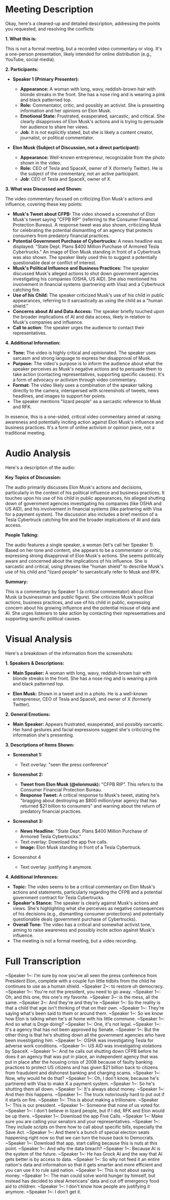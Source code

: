 # Meeting Description

Okay, here's a cleaned-up and detailed description, addressing the points you requested, and resolving the conflicts:

**1. What this is:**

This is not a formal meeting, but a recorded video commentary or vlog. It's a one-person presentation, likely intended for online distribution (e.g., YouTube, social media).

**2. Participants:**

*   **Speaker 1 (Primary Presenter):**
    *   **Appearance:** A woman with long, wavy, reddish-brown hair with blonde streaks in the front. She has a nose ring and is wearing a pink and black patterned top.
    *   **Role:** Commentator, critic, and possibly an activist. She is presenting information and her opinions on Elon Musk.
    *   **Emotional State:** Frustrated, exasperated, sarcastic, and critical. She clearly disapproves of Elon Musk's actions and is trying to persuade her audience to share her views.
    * **Job**: It is not explicitly stated, but she is likely a content creator, journalist, or political commentator.

*   **Elon Musk (Subject of Discussion, not a direct participant):**
    *   **Appearance:** Well-known entrepreneur, recognizable from the photo shown in the video.
    *   **Role:** CEO of Tesla and SpaceX, owner of X (formerly Twitter). He is the subject of the commentary, not an active participant.
    * **Job**: CEO of Tesla and SpaceX, owner of X.

**3. What was Discussed and Shown:**

The video commentary focused on criticizing Elon Musk's actions and influence, covering these key points:

*   **Musk's Tweet about CFPB:** The video showed a screenshot of Elon Musk's tweet saying "CFPB RIP" (referring to the Consumer Financial Protection Bureau). A response tweet was also shown, criticizing Musk for celebrating the potential dismantling of an agency that protects consumers from predatory financial practices.
*   **Potential Government Purchase of Cybertrucks:** A news headline was displayed: "State Dept. Plans $400 Million Purchase of Armored Tesla Cybertrucks." An image of Elon Musk standing in front of a Cybertruck was also shown. The speaker likely used this to suggest a potentially questionable deal or conflict of interest.
*   **Musk's Political Influence and Business Practices:** The speaker discussed Musk's alleged actions to shut down government agencies investigating his companies (OSHA, US AID). She also mentioned his involvement in financial systems (partnering with Visa) and a Cybertruck catching fire.
*   **Use of his Child:** The speaker criticized Musk's use of his child in public appearances, referring to it sarcastically as using the child as a "human shield."
*   **Concerns about AI and Data Access:** The speaker briefly touched upon the broader implications of AI and data access, likely in relation to Musk's companies and influence.
* **Call to action**: The speaker urges the audience to contact their representatives.

**4. Additional Information:**

*   **Tone:** The video is highly critical and opinionated. The speaker uses sarcasm and strong language to express her disapproval of Musk.
*   **Purpose:** The video's purpose is to inform the audience about what the speaker perceives as Musk's negative actions and to persuade them to take action (contacting representatives, supporting specific causes). It's a form of advocacy or activism through video commentary.
*   **Format:** The video likely uses a combination of the speaker talking directly to the camera, interspersed with screenshots of tweets, news headlines, and images to support her points.
* The speaker mentions "lizard people" as a sarcastic reference to Musk and RFK.

In essence, this is a one-sided, critical video commentary aimed at raising awareness and potentially inciting action against Elon Musk's influence and business practices. It's a form of online activism or opinion piece, not a traditional meeting.



# Audio Analysis

Here's a description of the audio:

**Key Topics of Discussion:**

The audio primarily discusses Elon Musk's actions and decisions, particularly in the context of his political influence and business practices. It touches upon his use of his child in public appearances, his alleged shutting down of government agencies investigating his companies (like OSHA and US AID), and his involvement in financial systems (like partnering with Visa for a payment system). The discussion also includes a brief mention of a Tesla Cybertruck catching fire and the broader implications of AI and data access.

**People Talking:**

The audio features a single speaker, a woman (let's call her Speaker 1). Based on her tone and content, she appears to be a commentator or critic, expressing strong disapproval of Elon Musk's actions. She seems politically aware and concerned about the implications of his influence. She is sarcastic and critical, using phrases like "human shield" to describe Musk's use of his child and "lizard people" to sarcastically refer to Musk and RFK.

**Summary:**

This is a commentary by Speaker 1 (a critical commentator) about Elon Musk (a businessman and public figure). She criticizes Musk's political actions, business practices, and use of his child in public, expressing concern about his growing influence and the potential misuse of data and AI. She urges listeners to take action by contacting their representatives and supporting specific political causes.



# Visual Analysis

Here's a breakdown of the information from the screenshots:

**1. Speakers & Descriptions:**

*   **Main Speaker:** A woman with long, wavy, reddish-brown hair with blonde streaks in the front. She has a nose ring and is wearing a pink and black patterned top.

*   **Elon Musk:** Shown in a tweet and in a photo. He is a well-known entrepreneur, CEO of Tesla and SpaceX, and owner of X (formerly Twitter).

**2. General Emotions:**

*   **Main Speaker:** Appears frustrated, exasperated, and possibly sarcastic. Her hand gestures and facial expressions suggest she's criticizing the information she's presenting.

**3. Descriptions of Items Shown:**

*   **Screenshot 1:**
    *   Text overlay: "seen the press conference"

*   **Screenshot 2:**
    *   **Tweet from Elon Musk (@elonmusk):** "CFPB RIP". This refers to the Consumer Financial Protection Bureau.
    *   **Response Tweet:** A critical response to Musk's tweet, stating he's "bragging about destroying an $800 million/year agency that has returned $21 billion to consumers" and warning about the return of predatory financial practices.

*   **Screenshot 3:**
    *   **News Headline:** "State Dept. Plans $400 Million Purchase of Armored Tesla Cybertrucks."
    *   Text overlay: Download the app five calls.
    *   **Image:** Elon Musk standing in front of a Tesla Cybertruck.

* Screenshot 4
    * Text overlay: justifying it anymore.

**4. Additional Inferences:**

*   **Topic:** The video seems to be a critical commentary on Elon Musk's actions and statements, particularly regarding the CFPB and a potential government contract for Tesla Cybertrucks.
*   **Speaker's Stance:** The speaker is clearly against Musk's actions and views. She's highlighting what she perceives as negative consequences of his decisions (e.g., dismantling consumer protections) and potentially questionable deals (government purchase of Cybertrucks).
*   **Overall Tone:** The video has a critical and somewhat activist tone, aiming to raise awareness and possibly incite action against Musk's influence.
* The meeting is not a formal meeting, but a video recording.



# Full Transcription

~Speaker 1~: I'm sure by now you've all seen the press conference from President Elon, complete with a couple fun little tidbits from the child he continues to use as a human shield.
~Speaker 2~: to restore uh democracy.
~Speaker 1~: You're not the president, you need to go away.
~Speaker 1~: Oh, and this one, this one's my favorite.
~Speaker 3~: is the mess, all the same.
~Speaker 3~: And they're and they're
~Speaker 1~: So the reality is that a child that age isn't thinking of that on their own.
~Speaker 1~: They're saying what's been said to them or around them.
~Speaker 1~: So we know how Elon is talking when he's at home with his little commune.
~Speaker 1~: And so what is Doge doing?
~Speaker 1~: One, it's not legal.
~Speaker 1~: It's a agency that has not been approved by Senate.
~Speaker 1~: But the other thing is that he's shutting down all the government agencies who have been investigating him.
~Speaker 1~: OSHA was investigating Tesla for adverse work conditions.
~Speaker 1~: US AID was investigating violations by SpaceX.
~Speaker 1~: And he calls out shutting down CFPB before he does it an agency that was put in place, an independent agency that was put in place after the housing crisis of 2008 because of faulty banking practices to protect US citizens and has given $21 billion back to citizens from fraudulent and dishonest banking and charging scams.
~Speaker 1~: Now, why would he do that?
~Speaker 1~: Oh, I don't know, because he's partnered with Visa to make X a payment system.
~Speaker 1~: So he's shutting them all down.
~Speaker 1~: It's always about money.
~Speaker 1~: And then this happens.
~Speaker 1~: The truck notoriously hard to put out if it starts on fire.
~Speaker 1~: This is about making a trillionaire.
~Speaker 1~: This is our president.
~Speaker 1~: Someone that none of us voted for.
~Speaker 1~: I don't believe in lizard people, but if I did, RFK and Elon would be up there.
~Speaker 1~: Download the app Five Calls.
~Speaker 1~: Make sure you are calling your senators and your representatives.
~Speaker 1~: They include scripts on there how to call about specific bills, especially the Save Act.
~Speaker 1~: And there's a bunch of special election seats happening right now so that we can turn the house back to Democrats.
~Speaker 1~: Download that app, start calling because this is nuts at this point.
~Speaker 1~: And why the data breach?
~Speaker 1~: Because AI is the system of the future.
~Speaker 1~: He has Grock AI and the way that AI gets better is by access to data.
~Speaker 1~: So why not feed it an entire nation's data and information so that it gets smarter and more efficient and you can use it to rule said nation.
~Speaker 1~: This is not about saving money.
~Speaker 1~: The man could solve world hunger by himself, but instead has decided to steal Americans' data and cut off emergency food aid to children.
~Speaker 1~: I don't know how people are justifying it anymore.
~Speaker 1~: I don't get it.